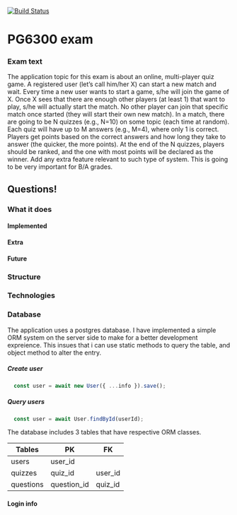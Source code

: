 [![Build Status](https://travis-ci.com/hakonschutt/PG6300-exam.svg?token=685Vkj7Z4Bw9G4suxzq5&branch=master)](https://travis-ci.com/hakonschutt/PG6300-exam)

# PG6300 exam

### Exam text

The application topic for this exam is about an online, multi-player quiz game. A registered user (let’s
call him/her X) can start a new match and wait. Every time a new user wants to start a game, s/he will
join the game of X. Once X sees that there are enough other players (at least 1) that want to play, s/he
will actually start the match. No other player can join that specific match once started (they will start
their own new match).
In a match, there are going to be N quizzes (e.g., N=10) on some topic (each time at random). Each quiz
will have up to M answers (e.g., M=4), where only 1 is correct. Players get points based on the correct
answers and how long they take to answer (the quicker, the more points). At the end of the N quizzes,
players should be ranked, and the one with most points will be declared as the winner.
Add any extra feature relevant to such type of system. This is going to be very important for B/A grades.

## Questions!

### What it does

#### Implemented

#### Extra

#### Future

### Structure

### Technologies

### Database

The application uses a postgres database. I have implemented a simple ORM system on the server side to make for a better development expreience. This insues that i can use static methods to query the table, and object method to alter the entry.

##### Create user

```javascript
  const user = await new User({ ...info }).save();
```

##### Query users

```javascript
  const user = await User.findById(userId);
```

The database includes 3 tables that have respective ORM classes.

| Tables    | PK          | FK      |
| --------- | ----------- | ------- |
| users     | user_id     |         |
| quizzes   | quiz_id     | user_id |
| questions | question_id | quiz_id |

#### Login info
